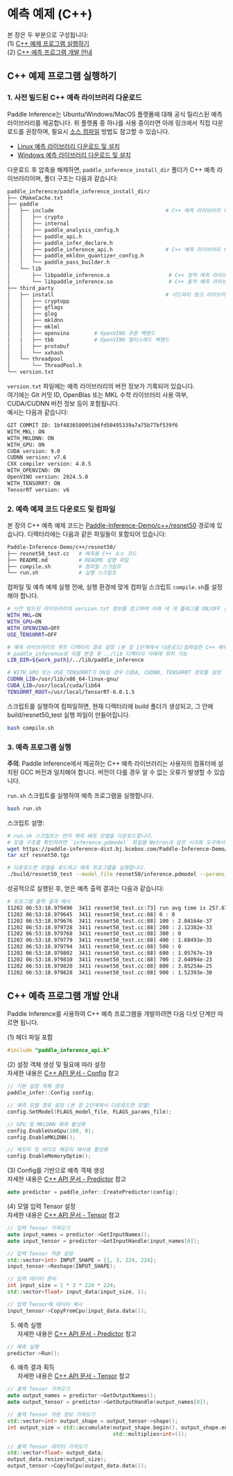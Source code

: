 # 예측 예제 (C++)

본 장은 두 부분으로 구성됩니다:  
(1) [C++ 예제 프로그램 실행하기](#id1)  
(2) [C++ 예측 프로그램 개발 안내](#id5)

## C++ 예제 프로그램 실행하기

### 1. 사전 빌드된 C++ 예측 라이브러리 다운로드

Paddle Inference는 Ubuntu/Windows/MacOS 플랫폼에 대해 공식 릴리스된 예측 라이브러리를 제공합니다. 위 플랫폼 중 하나를 사용 중이라면 아래 링크에서 직접 다운로드를 권장하며, 필요시 [소스 컴파일](../user_guides/source_compile.html) 방법도 참고할 수 있습니다.

- [Linux 예측 라이브러리 다운로드 및 설치](../user_guides/download_lib.html#linux)  
- [Windows 예측 라이브러리 다운로드 및 설치](../user_guides/download_lib.html#windows)

다운로드 후 압축을 해제하면, `paddle_inference_install_dir` 폴더가 C++ 예측 라이브러리이며, 폴더 구조는 다음과 같습니다:

```bash
paddle_inference/paddle_inference_install_dir/
├── CMakeCache.txt
├── paddle
│   ├── include                                    # C++ 예측 라이브러리 헤더 파일 디렉터리
│   │   ├── crypto
│   │   ├── internal
│   │   ├── paddle_analysis_config.h
│   │   ├── paddle_api.h
│   │   ├── paddle_infer_declare.h
│   │   ├── paddle_inference_api.h                 # C++ 예측 라이브러리 헤더 파일
│   │   ├── paddle_mkldnn_quantizer_config.h
│   │   └── paddle_pass_builder.h
│   └── lib
│       ├── libpaddle_inference.a                   # C++ 정적 예측 라이브러리 파일
│       └── libpaddle_inference.so                  # C++ 동적 예측 라이브러리 파일
├── third_party
│   ├── install                                    # 서드파티 링크 라이브러리 및 헤더 파일
│   │   ├── cryptopp
│   │   ├── gflags
│   │   ├── glog
│   │   ├── mkldnn
│   │   ├── mklml
│   │   ├── openvino        # OpenVINO 추론 백엔드
│   │   ├── tbb             # OpenVINO 멀티스레드 백엔드
│   │   ├── protobuf
│   │   └── xxhash
│   └── threadpool
│       └── ThreadPool.h
└── version.txt
```

`version.txt` 파일에는 예측 라이브러리의 버전 정보가 기록되어 있습니다.  
여기에는 Git 커밋 ID, OpenBlas 또는 MKL 수학 라이브러리 사용 여부, CUDA/CUDNN 버전 정보 등이 포함됩니다.  
예시는 다음과 같습니다:

```bash
GIT COMMIT ID: 1bf4836580951b6fd50495339a7a75b77bf539f6
WITH_MKL: ON
WITH_MKLDNN: ON
WITH_GPU: ON
CUDA version: 9.0
CUDNN version: v7.6
CXX compiler version: 4.8.5
WITH_OPENVINO: ON
OpenVINO version: 2024.5.0
WITH_TENSORRT: ON
TensorRT version: v6
```
### 2. 예측 예제 코드 다운로드 및 컴파일

본 장의 C++ 예측 예제 코드는 [Paddle-Inference-Demo/c++/resnet50](https://github.com/PaddlePaddle/Paddle-Inference-Demo/tree/master/c++/resnet50) 경로에 있습니다. 디렉터리에는 다음과 같은 파일들이 포함되어 있습니다:

```bash
Paddle-Inference-Demo/c++/resnet50/
├── resnet50_test.cc   # 예측용 C++ 소스 코드
├── README.md          # README 설명 파일
├── compile.sh         # 컴파일 스크립트
└── run.sh             # 실행 스크립트
```

컴파일 및 예측 예제 실행 전에, 실행 환경에 맞게 컴파일 스크립트 `compile.sh`를 설정해야 합니다.

```bash
# 사전 빌드된 라이브러리의 version.txt 정보를 참고하여 아래 네 개 플래그를 ON/OFF 설정
WITH_MKL=ON       
WITH_GPU=ON         
WITH_OPENVINO=OFF    
USE_TENSORRT=OFF

# 예측 라이브러리의 루트 디렉터리 경로 설정 (본 장 1단계에서 다운로드/컴파일한 C++ 예측 라이브러리)
# paddle_inference로 이름 변경 후 ../lib 디렉터리 아래에 위치 가능
LIB_DIR=${work_path}/../lib/paddle_inference

# WITH_GPU 또는 USE_TENSORRT가 ON일 경우 CUDA, CUDNN, TENSORRT 경로를 설정
CUDNN_LIB=/usr/lib/x86_64-linux-gnu/
CUDA_LIB=/usr/local/cuda/lib64
TENSORRT_ROOT=/usr/local/TensorRT-6.0.1.5
```

스크립트를 실행하여 컴파일하면, 현재 디렉터리에 build 폴더가 생성되고, 그 안에 build/resnet50_test 실행 파일이 만들어집니다.

```bash
bash compile.sh
```

### 3. 예측 프로그램 실행

**주의**: Paddle Inference에서 제공하는 C++ 예측 라이브러리는 사용자의 컴퓨터에 설치된 GCC 버전과 일치해야 합니다. 버전이 다를 경우 알 수 없는 오류가 발생할 수 있습니다.

`run.sh` 스크립트를 실행하여 예측 프로그램을 실행합니다.

```bash
bash run.sh
```

스크립트 설명:

```bash
# run.sh 스크립트는 먼저 예측 배포 모델을 다운로드합니다.
# 모델 구조를 확인하려면 `inference.pdmodel` 파일을 Netron과 같은 시각화 도구에서 열 수 있습니다.
wget https://paddle-inference-dist.bj.bcebos.com/Paddle-Inference-Demo/resnet50.tgz
tar xzf resnet50.tgz

# 다운로드한 모델을 로드하고 예측 프로그램을 실행합니다.
./build/resnet50_test --model_file resnet50/inference.pdmodel --params_file resnet50/inference.pdiparams
```

성공적으로 실행된 후, 얻은 예측 출력 결과는 다음과 같습니다:

```bash
# 프로그램 출력 결과 예시
I1202 06:53:18.979496  3411 resnet50_test.cc:73] run avg time is 257.678 ms
I1202 06:53:18.979645  3411 resnet50_test.cc:88] 0 : 0
I1202 06:53:18.979676  3411 resnet50_test.cc:88] 100 : 2.04164e-37
I1202 06:53:18.979728  3411 resnet50_test.cc:88] 200 : 2.12382e-33
I1202 06:53:18.979768  3411 resnet50_test.cc:88] 300 : 0
I1202 06:53:18.979779  3411 resnet50_test.cc:88] 400 : 1.68493e-35
I1202 06:53:18.979794  3411 resnet50_test.cc:88] 500 : 0
I1202 06:53:18.979802  3411 resnet50_test.cc:88] 600 : 1.05767e-19
I1202 06:53:18.979810  3411 resnet50_test.cc:88] 700 : 2.04094e-23
I1202 06:53:18.979820  3411 resnet50_test.cc:88] 800 : 3.85254e-25
I1202 06:53:18.979828  3411 resnet50_test.cc:88] 900 : 1.52393e-30
```
## C++ 예측 프로그램 개발 안내

Paddle Inference를 사용하여 C++ 예측 프로그램을 개발하려면 다음 다섯 단계만 따르면 됩니다.

(1) 헤더 파일 포함

```c++
#include "paddle_inference_api.h"
```

(2) 설정 객체 생성 및 필요에 따라 설정  
자세한 내용은 [C++ API 문서 - Config](../api_reference/cxx_api_doc/Config_index) 참고

```c++
// 기본 설정 객체 생성
paddle_infer::Config config;

// 예측 모델 경로 설정 (본 장 2단계에서 다운로드한 모델)
config.SetModel(FLAGS_model_file, FLAGS_params_file);

// GPU 및 MKLDNN 예측 활성화
config.EnableUseGpu(100, 0);
config.EnableMKLDNN();

// 메모리 및 비디오 메모리 재사용 활성화
config.EnableMemoryOptim();
```

(3) Config를 기반으로 예측 객체 생성  
자세한 내용은 [C++ API 문서 - Predictor](../api_reference/cxx_api_doc/Predictor) 참고
```c++
auto predictor = paddle_infer::CreatePredictor(config);
```

(4) 모델 입력 Tensor 설정  
자세한 내용은 [C++ API 문서 - Tensor](../api_reference/cxx_api_doc/Tensor) 참고

```c++
// 입력 Tensor 가져오기
auto input_names = predictor->GetInputNames();
auto input_tensor = predictor->GetInputHandle(input_names[0]);

// 입력 Tensor 차원 설정
std::vector<int> INPUT_SHAPE = {1, 3, 224, 224};
input_tensor->Reshape(INPUT_SHAPE);

// 입력 데이터 준비
int input_size = 1 * 3 * 224 * 224;
std::vector<float> input_data(input_size, 1);

// 입력 Tensor에 데이터 복사
input_tensor->CopyFromCpu(input_data.data());
```

5. 예측 실행  
자세한 내용은 [C++ API 문서 - Predictor](../api_reference/cxx_api_doc/Predictor) 참고

```c++
// 예측 실행
predictor->Run();
```

6. 예측 결과 획득  
자세한 내용은 [C++ API 문서 - Tensor](../api_reference/cxx_api_doc/Tensor) 참고

```c++
// 출력 Tensor 가져오기
auto output_names = predictor->GetOutputNames();
auto output_tensor = predictor->GetOutputHandle(output_names[0]);

// 출력 Tensor 차원 정보 가져오기
std::vector<int> output_shape = output_tensor->shape();
int output_size = std::accumulate(output_shape.begin(), output_shape.end(), 1,
                                  std::multiplies<int>());

// 출력 Tensor 데이터 가져오기
std::vector<float> output_data;
output_data.resize(output_size);
output_tensor->CopyToCpu(output_data.data());
```
